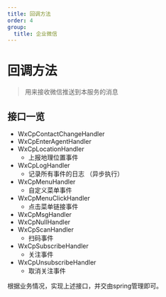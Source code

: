 ```yaml
---
title: 回调方法
order: 4
group:
  title: 企业微信
---
```


# 回调方法

> 用来接收微信推送到本服务的消息

## 接口一览

* WxCpContactChangeHandler
* WxCpEnterAgentHandler
* WxCpLocationHandler
    * 上报地理位置事件
* WxCpLogHandler
    * 记录所有事件的日志 （异步执行）
* WxCpMenuHandler
    * 自定义菜单事件
* WxCpMenuClickHandler
    * 点击菜单链接事件
* WxCpMsgHandler
* WxCpNullHandler
* WxCpScanHandler
    * 扫码事件
* WxCpSubscribeHandler
    * 关注事件
* WxCpUnsubscribeHandler
    * 取消关注事件

根据业务情况，实现上述接口，并交由spring管理即可。
